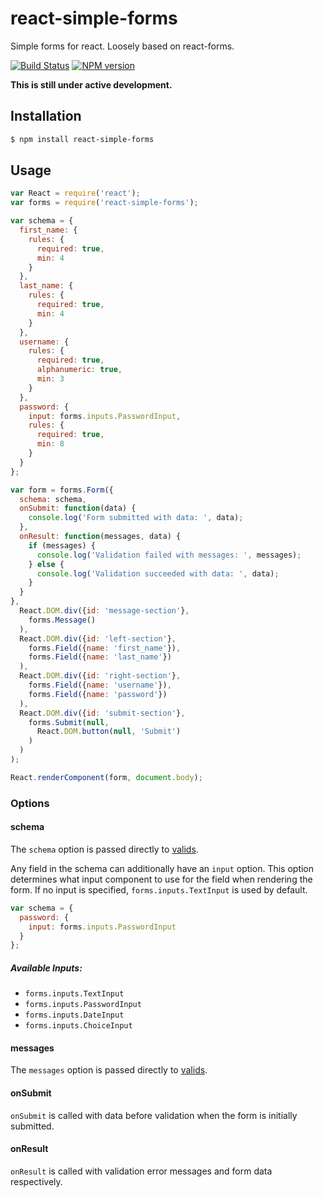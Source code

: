 react-simple-forms
==================

Simple forms for react. Loosely based on react-forms.

[![Build Status](https://travis-ci.org/jsdir/react-simple-forms.png)](https://travis-ci.org/jsdir/react-simple-forms) [![NPM version](https://badge.fury.io/js/react-simple-forms.png)](http://badge.fury.io/js/react-simple-forms)

**This is still under active development.**

Installation
------------

```sh
$ npm install react-simple-forms
```

Usage
-----

```js
var React = require('react');
var forms = require('react-simple-forms');

var schema = {
  first_name: {
    rules: {
      required: true,
      min: 4
    }
  },
  last_name: {
    rules: {
      required: true,
      min: 4
    }
  },
  username: {
    rules: {
      required: true,
      alphanumeric: true,
      min: 3
    }
  },
  password: {
    input: forms.inputs.PasswordInput,
    rules: {
      required: true,
      min: 8
    }
  }
};

var form = forms.Form({
  schema: schema,
  onSubmit: function(data) {
    console.log('Form submitted with data: ', data);
  },
  onResult: function(messages, data) {
    if (messages) {
      console.log('Validation failed with messages: ', messages);
    } else {
      console.log('Validation succeeded with data: ', data);
    }
  }
},
  React.DOM.div({id: 'message-section'},
    forms.Message()
  ),
  React.DOM.div({id: 'left-section'},
    forms.Field({name: 'first_name'}),
    forms.Field({name: 'last_name'})
  ),
  React.DOM.div({id: 'right-section'},
    forms.Field({name: 'username'}),
    forms.Field({name: 'password'})
  ),
  React.DOM.div({id: 'submit-section'},
    forms.Submit(null,
      React.DOM.button(null, 'Submit')
    )
  )
);

React.renderComponent(form, document.body);
```

### Options

#### schema

The `schema` option is passed directly to [valids](https://github.com/jsdir/valids).

Any field in the schema can additionally have an `input` option. This option determines what input component to use for the field when rendering the form. If no input is specified, `forms.inputs.TextInput` is used by default.

```js
var schema = {
  password: {
    input: forms.inputs.PasswordInput
  }
};
```

##### Available Inputs:

- `forms.inputs.TextInput`
- `forms.inputs.PasswordInput`
- `forms.inputs.DateInput`
- `forms.inputs.ChoiceInput`

#### messages

The `messages` option is passed directly to [valids](https://github.com/jsdir/valids).

#### onSubmit

`onSubmit` is called with data before validation when the form is initially submitted.

#### onResult

`onResult` is called with validation error messages and form data respectively.
